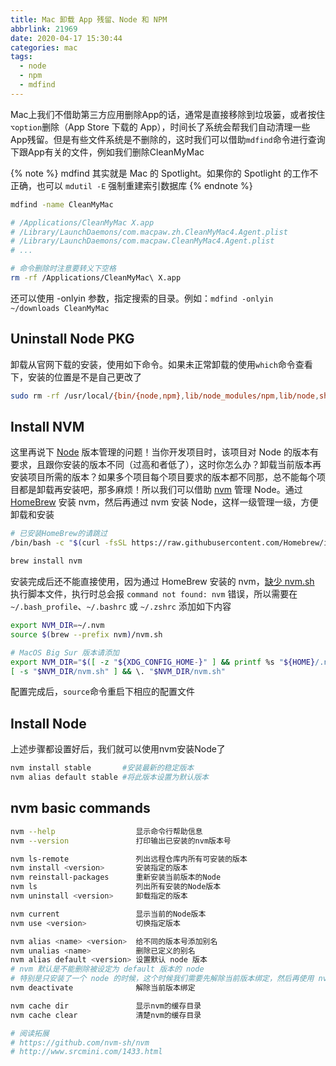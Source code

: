 ```yaml
---
title: Mac 卸载 App 残留、Node 和 NPM
abbrlink: 21969
date: 2020-04-17 15:30:44
categories: mac
tags:
  - node
  - npm
  - mdfind
---
```


Mac上我们不借助第三方应用删除App的话，通常是直接移除到垃圾篓，或者按住`⌥option`删除<span class="text-gray">（App Store 下载的 App）</span>，时间长了系统会帮我们自动清理一些App残留。但是有些文件系统是不删除的，这时我们可以借助`mdfind`命令进行查询下跟App有关的文件，例如我们删除CleanMyMac

{% note %}
mdfind 其实就是 Mac 的 Spotlight。如果你的 Spotlight 的工作不正确，也可以 `mdutil -E` 强制重建索引数据库
{% endnote %}

```bash
mdfind -name CleanMyMac

# /Applications/CleanMyMac X.app
# /Library/LaunchDaemons/com.macpaw.zh.CleanMyMac4.Agent.plist
# /Library/LaunchDaemons/com.macpaw.CleanMyMac4.Agent.plist
# ...

# 命令删除时注意要转义下空格
rm -rf /Applications/CleanMyMac\ X.app
```

还可以使用 -onlyin 参数，指定搜索的目录。例如：`mdfind -onlyin ~/downloads CleanMyMac`
<!-- more -->

## Uninstall Node PKG

卸载从官网下载的安装，使用如下命令。如果未正常卸载的使用`which`命令查看下，安装的位置是不是自己更改了

```bash
sudo rm -rf /usr/local/{bin/{node,npm},lib/node_modules/npm,lib/node,share/man/*/node.*}
```

## Install NVM

这里再说下 [Node](https://nodejs.org/en/) 版本管理的问题！当你开发项目时，该项目对 Node 的版本有要求，且跟你安装的版本不同（过高和者低了），这时你怎么办？卸载当前版本再安装项目所需的版本？如果多个项目每个项目要求的版本都不同那，总不能每个项目都是卸载再安装吧，那多麻烦！所以我们可以借助 [nvm](https://github.com/nvm-sh/nvm) 管理 Node。通过 [HomeBrew](https://brew.sh/index_zh-cn) 安装 nvm，然后再通过 nvm 安装 Node，这样一级管理一级，方便卸载和安装

```bash
# 已安装HomeBrew的请跳过
/bin/bash -c "$(curl -fsSL https://raw.githubusercontent.com/Homebrew/install/master/install.sh)"

brew install nvm
```

安装完成后还不能直接使用，因为通过 HomeBrew 安装的 nvm，[缺少 nvm.sh](https://stackoverflow.com/questions/27651892/homebrew-installs-nvm-but-nvm-cant-be-found-afterwards) 执行脚本文件，执行时总会报 `command not found: nvm` 错误，所以需要在 `~/.bash_profile`、`~/.bashrc` 或 `~/.zshrc` 添加如下内容

```bash
export NVM_DIR=~/.nvm
source $(brew --prefix nvm)/nvm.sh

# MacOS Big Sur 版本请添加
export NVM_DIR="$([ -z "${XDG_CONFIG_HOME-}" ] && printf %s "${HOME}/.nvm" || printf %s "${XDG_CONFIG_HOME}/nvm")"
[ -s "$NVM_DIR/nvm.sh" ] && \. "$NVM_DIR/nvm.sh"
```

配置完成后，`source`命令重启下相应的配置文件

## Install Node

上述步骤都设置好后，我们就可以使用nvm安装Node了
```bash
nvm install stable       #安装最新的稳定版本
nvm alias default stable #将此版本设置为默认版本
```

## nvm basic commands

```bash
nvm --help                  显示命令行帮助信息
nvm --version               打印输出已安装的nvm版本号

nvm ls-remote               列出远程仓库内所有可安装的版本
nvm install <version>       安装指定的版本
nvm reinstall-packages      重新安装当前版本的Node
nvm ls                      列出所有安装的Node版本
nvm uninstall <version>     卸载指定的版本

nvm current                 显示当前的Node版本
nvm use <version>           切换指定版本

nvm alias <name> <version>  给不同的版本号添加别名
nvm unalias <name>          删除已定义的别名
nvm alias default <version> 设置默认 node 版本
# nvm 默认是不能删除被设定为 default 版本的 node
# 特别是只安装了一个 node 的时候，这个时候我们需要先解除当前版本绑定，然后再使用 nvm uninstall 删除
nvm deactivate              解除当前版本绑定

nvm cache dir               显示nvm的缓存目录
nvm cache clear             清楚nvm的缓存目录

# 阅读拓展
# https://github.com/nvm-sh/nvm
# http://www.srcmini.com/1433.html
```
